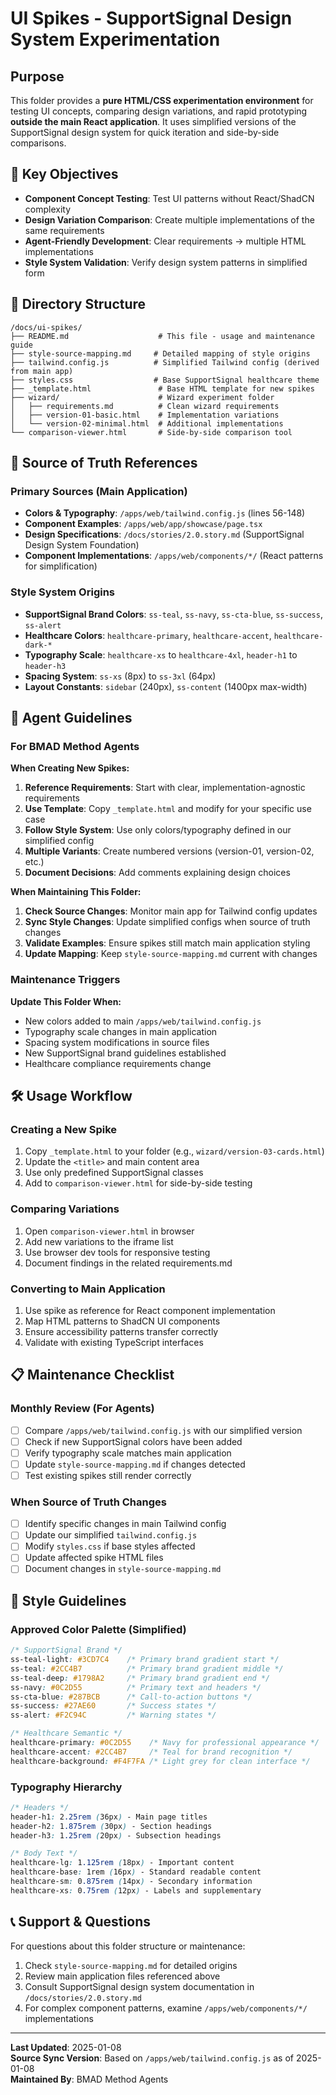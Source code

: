 # UI Spikes - SupportSignal Design System Experimentation

## Purpose

This folder provides a **pure HTML/CSS experimentation environment** for testing UI concepts, comparing design variations, and rapid prototyping **outside the main React application**. It uses simplified versions of the SupportSignal design system for quick iteration and side-by-side comparisons.

## 🎯 Key Objectives

- **Component Concept Testing**: Test UI patterns without React/ShadCN complexity
- **Design Variation Comparison**: Create multiple implementations of the same requirements
- **Agent-Friendly Development**: Clear requirements → multiple HTML implementations
- **Style System Validation**: Verify design system patterns in simplified form

## 📁 Directory Structure

```
/docs/ui-spikes/
├── README.md                    # This file - usage and maintenance guide
├── style-source-mapping.md     # Detailed mapping of style origins
├── tailwind.config.js          # Simplified Tailwind config (derived from main app)
├── styles.css                  # Base SupportSignal healthcare theme
├── _template.html               # Base HTML template for new spikes
├── wizard/                      # Wizard experiment folder
│   ├── requirements.md          # Clean wizard requirements
│   ├── version-01-basic.html    # Implementation variations
│   └── version-02-minimal.html  # Additional implementations
└── comparison-viewer.html       # Side-by-side comparison tool
```

## 🔗 Source of Truth References

### Primary Sources (Main Application)
- **Colors & Typography**: `/apps/web/tailwind.config.js` (lines 56-148)
- **Component Examples**: `/apps/web/app/showcase/page.tsx` 
- **Design Specifications**: `/docs/stories/2.0.story.md` (SupportSignal Design System Foundation)
- **Component Implementations**: `/apps/web/components/*/` (React patterns for simplification)

### Style System Origins
- **SupportSignal Brand Colors**: `ss-teal`, `ss-navy`, `ss-cta-blue`, `ss-success`, `ss-alert`
- **Healthcare Colors**: `healthcare-primary`, `healthcare-accent`, `healthcare-dark-*`
- **Typography Scale**: `healthcare-xs` to `healthcare-4xl`, `header-h1` to `header-h3`
- **Spacing System**: `ss-xs` (8px) to `ss-3xl` (64px)
- **Layout Constants**: `sidebar` (240px), `ss-content` (1400px max-width)

## 🤖 Agent Guidelines

### For BMAD Method Agents

**When Creating New Spikes:**
1. **Reference Requirements**: Start with clear, implementation-agnostic requirements
2. **Use Template**: Copy `_template.html` and modify for your specific use case
3. **Follow Style System**: Use only colors/typography defined in our simplified config
4. **Multiple Variants**: Create numbered versions (version-01, version-02, etc.)
5. **Document Decisions**: Add comments explaining design choices

**When Maintaining This Folder:**
1. **Check Source Changes**: Monitor main app for Tailwind config updates
2. **Sync Style Changes**: Update simplified configs when source of truth changes
3. **Validate Examples**: Ensure spikes still match main application styling
4. **Update Mapping**: Keep `style-source-mapping.md` current with changes

### Maintenance Triggers

**Update This Folder When:**
- New colors added to main `/apps/web/tailwind.config.js`
- Typography scale changes in main application
- Spacing system modifications in source files
- New SupportSignal brand guidelines established
- Healthcare compliance requirements change

## 🛠 Usage Workflow

### Creating a New Spike
1. Copy `_template.html` to your folder (e.g., `wizard/version-03-cards.html`)
2. Update the `<title>` and main content area
3. Use only predefined SupportSignal classes
4. Add to `comparison-viewer.html` for side-by-side testing

### Comparing Variations
1. Open `comparison-viewer.html` in browser
2. Add new variations to the iframe list
3. Use browser dev tools for responsive testing
4. Document findings in the related requirements.md

### Converting to Main Application
1. Use spike as reference for React component implementation
2. Map HTML patterns to ShadCN UI components
3. Ensure accessibility patterns transfer correctly
4. Validate with existing TypeScript interfaces

## 📋 Maintenance Checklist

### Monthly Review (For Agents)
- [ ] Compare `/apps/web/tailwind.config.js` with our simplified version
- [ ] Check if new SupportSignal colors have been added
- [ ] Verify typography scale matches main application
- [ ] Update `style-source-mapping.md` if changes detected
- [ ] Test existing spikes still render correctly

### When Source of Truth Changes
- [ ] Identify specific changes in main Tailwind config
- [ ] Update our simplified `tailwind.config.js`
- [ ] Modify `styles.css` if base styles affected
- [ ] Update affected spike HTML files
- [ ] Document changes in `style-source-mapping.md`

## 🎨 Style Guidelines

### Approved Color Palette (Simplified)
```css
/* SupportSignal Brand */
ss-teal-light: #3CD7C4    /* Primary brand gradient start */
ss-teal: #2CC4B7          /* Primary brand gradient middle */
ss-teal-deep: #1798A2     /* Primary brand gradient end */
ss-navy: #0C2D55          /* Primary text and headers */
ss-cta-blue: #287BCB      /* Call-to-action buttons */
ss-success: #27AE60       /* Success states */
ss-alert: #F2C94C         /* Warning states */

/* Healthcare Semantic */
healthcare-primary: #0C2D55    /* Navy for professional appearance */
healthcare-accent: #2CC4B7     /* Teal for brand recognition */
healthcare-background: #F4F7FA /* Light grey for clean interface */
```

### Typography Hierarchy
```css
/* Headers */
header-h1: 2.25rem (36px) - Main page titles
header-h2: 1.875rem (30px) - Section headings  
header-h3: 1.25rem (20px) - Subsection headings

/* Body Text */
healthcare-lg: 1.125rem (18px) - Important content
healthcare-base: 1rem (16px) - Standard readable content
healthcare-sm: 0.875rem (14px) - Secondary information
healthcare-xs: 0.75rem (12px) - Labels and supplementary
```

## 📞 Support & Questions

For questions about this folder structure or maintenance:
1. Check `style-source-mapping.md` for detailed origins
2. Review main application files referenced above
3. Consult SupportSignal design system documentation in `/docs/stories/2.0.story.md`
4. For complex component patterns, examine `/apps/web/components/*/` implementations

---

**Last Updated**: 2025-01-08  
**Source Sync Version**: Based on `/apps/web/tailwind.config.js` as of 2025-01-08  
**Maintained By**: BMAD Method Agents